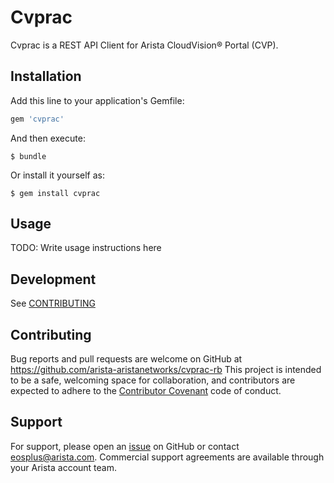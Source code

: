 # Cvprac
Cvprac is a REST API Client for Arista CloudVision&reg; Portal (CVP).

## Installation

Add this line to your application's Gemfile:

```ruby
gem 'cvprac'
```

And then execute:

    $ bundle

Or install it yourself as:

    $ gem install cvprac

## Usage

TODO: Write usage instructions here

## Development

See [CONTRIBUTING](CONTRUBUTING.md)

## Contributing

Bug reports and pull requests are welcome on GitHub at https://github.com/arista-aristanetworks/cvprac-rb This project is intended to be a safe, welcoming space for collaboration, and contributors are expected to adhere to the [Contributor Covenant](http://contributor-covenant.org) code of conduct.

## Support

For support, please open an [issue](https://github.com/arista-aristanetworks/cvprac-rb) on GitHub or contact eosplus@arista.com.  Commercial support agreements are available through your Arista account team.
